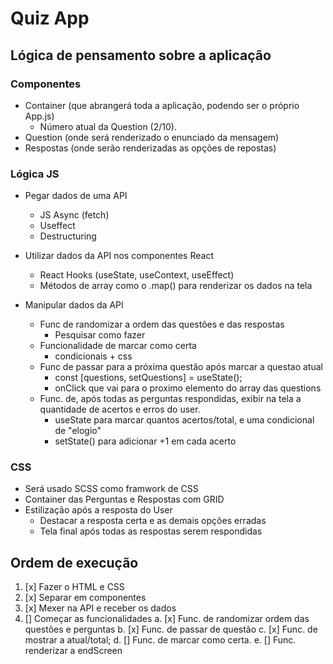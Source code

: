 # Quiz App

## Lógica de pensamento sobre a aplicação

### Componentes

- Container (que abrangerá toda a aplicação, podendo ser o próprio App.js)
  - Número atual da Question (2/10).
- Question (onde será renderizado o enunciado da mensagem)
- Respostas (onde serão renderizadas as opções de repostas)

### Lógica JS

- Pegar dados de uma API

  - JS Async (fetch)
  - Useffect
  - Destructuring

- Utilizar dados da API nos componentes React

  - React Hooks (useState, useContext, useEffect)
  - Métodos de array como o .map() para renderizar os dados na tela

- Manipular dados da API
  - Func de randomizar a ordem das questões e das respostas
    - Pesquisar como fazer
  - Funcionalidade de marcar como certa
    - condicionais + css
  - Func de passar para a próxima questão após marcar a questao atual
    - const [questions, setQuestions] = useState();
    - onClick que vai para o proximo elemento do array das questions
  - Func. de, após todas as perguntas respondidas, exibir na tela a quantidade
    de acertos e erros do user.
    - useState para marcar quantos acertos/total, e uma condicional de "elogio"
    - setState() para adicionar +1 em cada acerto

### CSS

- Será usado SCSS como framwork de CSS
- Container das Perguntas e Respostas com GRID
- Estilização após a resposta do User
  - Destacar a resposta certa e as demais opções erradas
  - Tela final após todas as respostas serem respondidas


## Ordem de execução

  1. [x] Fazer o HTML e CSS 
  2. [x] Separar em componentes 
  3. [x] Mexer na API e receber os dados
  4. [] Começar as funcionalidades
    a. [x] Func. de randomizar ordem das questões e perguntas
    b. [x] Func. de passar de questão
    c. [x] Func. de mostrar a atual/total;
    d. [] Func. de marcar como certa.
    e. [] Func. renderizar a endScreen